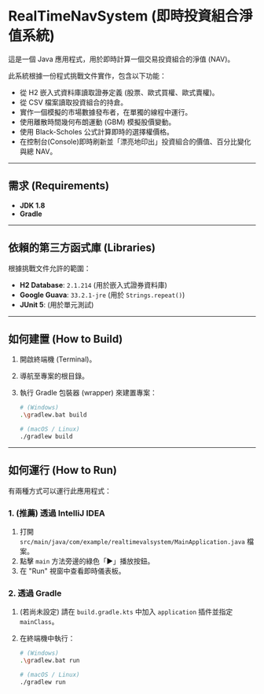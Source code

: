 # RealTimeNavSystem (即時投資組合淨值系統)

這是一個 Java 應用程式，用於即時計算一個交易投資組合的淨值 (NAV)。

此系統根據一份程式挑戰文件實作，包含以下功能：
* 從 H2 嵌入式資料庫讀取證券定義 (股票、歐式買權、歐式賣權)。
* 從 CSV 檔案讀取投資組合的持倉。
* 實作一個模擬的市場數據發布者，在單獨的線程中運行。
* 使用離散時間幾何布朗運動 (GBM) 模擬股價變動。
* 使用 Black-Scholes 公式計算即時的選擇權價格。
* 在控制台(Console)即時刷新並「漂亮地印出」投資組合的價值、百分比變化與總 NAV。

---

## 需求 (Requirements)

* **JDK 1.8**
* **Gradle**

---

## 依賴的第三方函式庫 (Libraries)

根據挑戰文件允許的範圍：

* **H2 Database**: `2.1.214` (用於嵌入式證券資料庫)
* **Google Guava**: `33.2.1-jre` (用於 `Strings.repeat()`)
* **JUnit 5**: (用於單元測試)

---

## 如何建置 (How to Build)

1.  開啟終端機 (Terminal)。
2.  導航至專案的根目錄。
3.  執行 Gradle 包裝器 (wrapper) 來建置專案：

    ```bash
    # (Windows)
    .\gradlew.bat build

    # (macOS / Linux)
    ./gradlew build
    ```

---

## 如何運行 (How to Run)

有兩種方式可以運行此應用程式：

### 1. (推薦) 透過 IntelliJ IDEA

1.  打開 `src/main/java/com/example/realtimevalsystem/MainApplication.java` 檔案。
2.  點擊 `main` 方法旁邊的綠色「▶」播放按鈕。
3.  在 "Run" 視窗中查看即時儀表板。

### 2. 透過 Gradle

1.  (若尚未設定) 請在 `build.gradle.kts` 中加入 `application` 插件並指定 `mainClass`。
2.  在終端機中執行：

    ```bash
    # (Windows)
    .\gradlew.bat run

    # (macOS / Linux)
    ./gradlew run
    ```